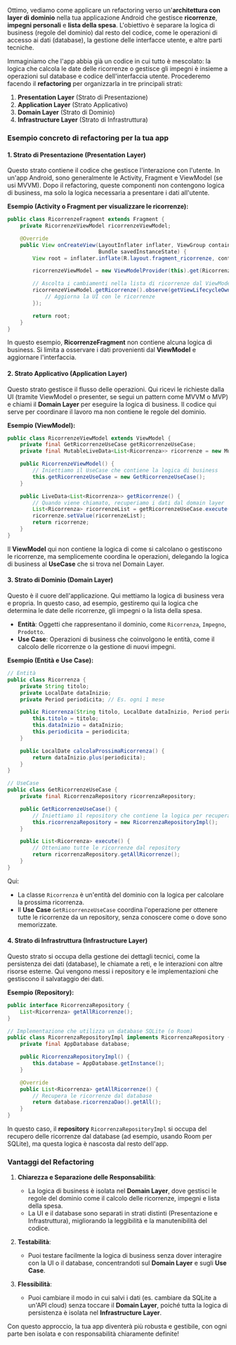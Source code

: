 Ottimo, vediamo come applicare un refactoring verso un'**architettura con layer di dominio** nella tua applicazione Android che gestisce **ricorrenze**, **impegni personali** e **lista della spesa**. L'obiettivo è separare la logica di business (regole del dominio) dal resto del codice, come le operazioni di accesso ai dati (database), la gestione delle interfacce utente, e altre parti tecniche.

Immaginiamo che l'app abbia già un codice in cui tutto è mescolato: la logica che calcola le date delle ricorrenze o gestisce gli impegni è insieme a operazioni sul database e codice dell'interfaccia utente. Procederemo facendo il **refactoring** per organizzarla in tre principali strati:

1. **Presentation Layer** (Strato di Presentazione)
2. **Application Layer** (Strato Applicativo)
3. **Domain Layer** (Strato di Dominio)
4. **Infrastructure Layer** (Strato di Infrastruttura)

### Esempio concreto di refactoring per la tua app

#### 1. **Strato di Presentazione (Presentation Layer)**
Questo strato contiene il codice che gestisce l'interazione con l'utente. In un'app Android, sono generalmente le Activity, Fragment e ViewModel (se usi MVVM). Dopo il refactoring, queste componenti non contengono logica di business, ma solo la logica necessaria a presentare i dati all'utente.

**Esempio (Activity o Fragment per visualizzare le ricorrenze):**
```java
public class RicorrenzeFragment extends Fragment {
    private RicorrenzeViewModel ricorrenzeViewModel;

    @Override
    public View onCreateView(LayoutInflater inflater, ViewGroup container,
                             Bundle savedInstanceState) {
        View root = inflater.inflate(R.layout.fragment_ricorrenze, container, false);

        ricorrenzeViewModel = new ViewModelProvider(this).get(RicorrenzeViewModel.class);

        // Ascolta i cambiamenti nella lista di ricorrenze dal ViewModel
        ricorrenzeViewModel.getRicorrenze().observe(getViewLifecycleOwner(), ricorrenze -> {
            // Aggiorna la UI con le ricorrenze
        });

        return root;
    }
}
```

In questo esempio, **RicorrenzeFragment** non contiene alcuna logica di business. Si limita a osservare i dati provenienti dal **ViewModel** e aggiornare l'interfaccia.

#### 2. **Strato Applicativo (Application Layer)**
Questo strato gestisce il flusso delle operazioni. Qui ricevi le richieste dalla UI (tramite ViewModel o presenter, se segui un pattern come MVVM o MVP) e chiami il **Domain Layer** per eseguire la logica di business. Il codice qui serve per coordinare il lavoro ma non contiene le regole del dominio.

**Esempio (ViewModel):**
```java
public class RicorrenzeViewModel extends ViewModel {
    private final GetRicorrenzeUseCase getRicorrenzeUseCase;
    private final MutableLiveData<List<Ricorrenza>> ricorrenze = new MutableLiveData<>();

    public RicorrenzeViewModel() {
        // Iniettiamo il UseCase che contiene la logica di business
        this.getRicorrenzeUseCase = new GetRicorrenzeUseCase();
    }

    public LiveData<List<Ricorrenza>> getRicorrenze() {
        // Quando viene chiamato, recuperiamo i dati dal domain layer
        List<Ricorrenza> ricorrenzeList = getRicorrenzeUseCase.execute();
        ricorrenze.setValue(ricorrenzeList);
        return ricorrenze;
    }
}
```
Il **ViewModel** qui non contiene la logica di come si calcolano o gestiscono le ricorrenze, ma semplicemente coordina le operazioni, delegando la logica di business al **UseCase** che si trova nel Domain Layer.

#### 3. **Strato di Dominio (Domain Layer)**
Questo è il cuore dell'applicazione. Qui mettiamo la logica di business vera e propria. In questo caso, ad esempio, gestiremo qui la logica che determina le date delle ricorrenze, gli impegni o la lista della spesa.

- **Entità**: Oggetti che rappresentano il dominio, come `Ricorrenza`, `Impegno`, `Prodotto`.
- **Use Case**: Operazioni di business che coinvolgono le entità, come il calcolo delle ricorrenze o la gestione di nuovi impegni.

**Esempio (Entità e Use Case):**
```java
// Entità
public class Ricorrenza {
    private String titolo;
    private LocalDate dataInizio;
    private Period periodicita; // Es. ogni 1 mese

    public Ricorrenza(String titolo, LocalDate dataInizio, Period periodicita) {
        this.titolo = titolo;
        this.dataInizio = dataInizio;
        this.periodicita = periodicita;
    }

    public LocalDate calcolaProssimaRicorrenza() {
        return dataInizio.plus(periodicita);
    }
}

// UseCase
public class GetRicorrenzeUseCase {
    private final RicorrenzaRepository ricorrenzaRepository;

    public GetRicorrenzeUseCase() {
        // Iniettiamo il repository che contiene la logica per recuperare i dati
        this.ricorrenzaRepository = new RicorrenzaRepositoryImpl();
    }

    public List<Ricorrenza> execute() {
        // Otteniamo tutte le ricorrenze dal repository
        return ricorrenzaRepository.getAllRicorrenze();
    }
}
```

Qui:
- La classe `Ricorrenza` è un'entità del dominio con la logica per calcolare la prossima ricorrenza.
- Il **Use Case** `GetRicorrenzeUseCase` coordina l'operazione per ottenere tutte le ricorrenze da un repository, senza conoscere come o dove sono memorizzate.

#### 4. **Strato di Infrastruttura (Infrastructure Layer)**
Questo strato si occupa della gestione dei dettagli tecnici, come la persistenza dei dati (database), le chiamate a reti, e le interazioni con altre risorse esterne. Qui vengono messi i repository e le implementazioni che gestiscono il salvataggio dei dati.

**Esempio (Repository):**
```java
public interface RicorrenzaRepository {
    List<Ricorrenza> getAllRicorrenze();
}

// Implementazione che utilizza un database SQLite (o Room)
public class RicorrenzaRepositoryImpl implements RicorrenzaRepository {
    private final AppDatabase database;

    public RicorrenzaRepositoryImpl() {
        this.database = AppDatabase.getInstance();
    }

    @Override
    public List<Ricorrenza> getAllRicorrenze() {
        // Recupera le ricorrenze dal database
        return database.ricorrenzaDao().getAll();
    }
}
```

In questo caso, il **repository** `RicorrenzaRepositoryImpl` si occupa del recupero delle ricorrenze dal database (ad esempio, usando Room per SQLite), ma questa logica è nascosta dal resto dell'app.

### Vantaggi del Refactoring

1. **Chiarezza e Separazione delle Responsabilità**: 
   - La logica di business è isolata nel **Domain Layer**, dove gestisci le regole del dominio come il calcolo delle ricorrenze, impegni e lista della spesa.
   - La UI e il database sono separati in strati distinti (Presentazione e Infrastruttura), migliorando la leggibilità e la manutenibilità del codice.

2. **Testabilità**: 
   - Puoi testare facilmente la logica di business senza dover interagire con la UI o il database, concentrandoti sul **Domain Layer** e sugli **Use Case**.

3. **Flessibilità**: 
   - Puoi cambiare il modo in cui salvi i dati (es. cambiare da SQLite a un'API cloud) senza toccare il **Domain Layer**, poiché tutta la logica di persistenza è isolata nel **Infrastructure Layer**.

Con questo approccio, la tua app diventerà più robusta e gestibile, con ogni parte ben isolata e con responsabilità chiaramente definite!
